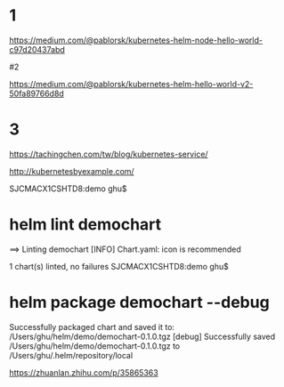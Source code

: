 # 1
https://medium.com/@pablorsk/kubernetes-helm-node-hello-world-c97d20437abd

#2

https://medium.com/@pablorsk/kubernetes-helm-hello-world-v2-50fa89766d8d


# 3
https://tachingchen.com/tw/blog/kubernetes-service/


http://kubernetesbyexample.com/

SJCMACX1CSHTD8:demo ghu$
# helm lint demochart
==> Linting demochart
[INFO] Chart.yaml: icon is recommended

1 chart(s) linted, no failures
SJCMACX1CSHTD8:demo ghu$
# helm package demochart --debug
Successfully packaged chart and saved it to: /Users/ghu/helm/demo/demochart-0.1.0.tgz
[debug] Successfully saved /Users/ghu/helm/demo/demochart-0.1.0.tgz to /Users/ghu/.helm/repository/local



https://zhuanlan.zhihu.com/p/35865363
